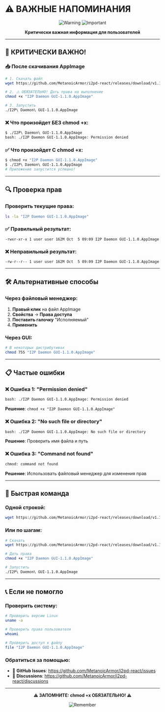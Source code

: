# ⚠️ ВАЖНЫЕ НАПОМИНАНИЯ

<div align="center">

![Warning](https://img.shields.io/badge/⚠️-WARNING-red?style=for-the-badge)
![Important](https://img.shields.io/badge/IMPORTANT-Read%20This-orange?style=for-the-badge)

**Критически важная информация для пользователей**

</div>

---

## 🚨 КРИТИЧЕСКИ ВАЖНО!

### 📥 После скачивания AppImage

```bash
# 1. Скачать файл
wget https://github.com/MetanoicArmor/i2pd-react/releases/download/v1.1.1-linux/I2P\ Daemon\ GUI-1.1.0.AppImage

# 2. ⚠️ ОБЯЗАТЕЛЬНО! Дать права на выполнение
chmod +x "I2P Daemon GUI-1.1.0.AppImage"

# 3. Запустить
./I2P\ Daemon\ GUI-1.1.0.AppImage
```

### ❌ Что произойдет БЕЗ chmod +x:

```bash
$ ./I2P\ Daemon\ GUI-1.1.0.AppImage
bash: ./I2P Daemon GUI-1.1.0.AppImage: Permission denied
```

### ✅ Что произойдет С chmod +x:

```bash
$ chmod +x "I2P Daemon GUI-1.1.0.AppImage"
$ ./I2P\ Daemon\ GUI-1.1.0.AppImage
# Приложение запустится успешно!
```

---

## 🔍 Проверка прав

### Проверить текущие права:

```bash
ls -la "I2P Daemon GUI-1.1.0.AppImage"
```

### ✅ Правильный результат:
```
-rwxr-xr-x 1 user user 162M Oct  5 09:09 I2P Daemon GUI-1.1.0.AppImage
```

### ❌ Неправильный результат:
```
-rw-r--r-- 1 user user 162M Oct  5 09:09 I2P Daemon GUI-1.1.0.AppImage
```

---

## 🛠️ Альтернативные способы

### Через файловый менеджер:

1. **Правый клик** на файл AppImage
2. **Свойства** → **Права доступа**
3. **Поставить галочку** "Исполняемый"
4. **Применить**

### Через GUI:

```bash
# В некоторых дистрибутивах
chmod 755 "I2P Daemon GUI-1.1.0.AppImage"
```

---

## 📋 Частые ошибки

### ❌ Ошибка 1: "Permission denied"
```bash
bash: ./I2P Daemon GUI-1.1.0.AppImage: Permission denied
```
**Решение**: `chmod +x "I2P Daemon GUI-1.1.0.AppImage"`

### ❌ Ошибка 2: "No such file or directory"
```bash
bash: ./I2P Daemon GUI-1.1.0.AppImage: No such file or directory
```
**Решение**: Проверить имя файла и путь

### ❌ Ошибка 3: "Command not found"
```bash
chmod: command not found
```
**Решение**: Использовать файловый менеджер для изменения прав

---

## 🎯 Быстрая команда

### Одной строкой:

```bash
wget https://github.com/MetanoicArmor/i2pd-react/releases/download/v1.1.1-linux/I2P\ Daemon\ GUI-1.1.0.AppImage && chmod +x "I2P Daemon GUI-1.1.0.AppImage" && ./I2P\ Daemon\ GUI-1.1.0.AppImage
```

### Или по шагам:

```bash
# Скачать
wget https://github.com/MetanoicArmor/i2pd-react/releases/download/v1.1.1-linux/I2P\ Daemon\ GUI-1.1.0.AppImage

# Дать права
chmod +x "I2P Daemon GUI-1.1.0.AppImage"

# Запустить
./I2P\ Daemon\ GUI-1.1.0.AppImage
```

---

## 📞 Если не помогло

### Проверить систему:

```bash
# Проверить версию Linux
uname -a

# Проверить права пользователя
whoami

# Проверить доступ к файлу
file "I2P Daemon GUI-1.1.0.AppImage"
```

### Обратиться за помощью:

- 🐛 **GitHub Issues**: https://github.com/MetanoicArmor/i2pd-react/issues
- 💬 **Discussions**: https://github.com/MetanoicArmor/i2pd-react/discussions

---

<div align="center">

**⚠️ ЗАПОМНИТЕ: chmod +x ОБЯЗАТЕЛЬНО! ⚠️**

![Remember](https://img.shields.io/badge/Remember-chmod%20%2Bx-red?style=for-the-badge)

</div>
